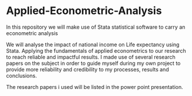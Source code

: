 # Applied-Econometric-Analysis
In this repository we will make use of Stata statistical software to carry an  econometric analysis

We will analyse the impact of national income on Life expectancy using Stata. Applying 
the fundamentals of applied econometrics to our research to reach reliable and 
impactful results. I made use of several research papers on the subject in order
to guide myself during my own project to provide more reliability and credibility
to my processes, results and conclusions.

The research papers i used will be listed in the power point 
presentation.
